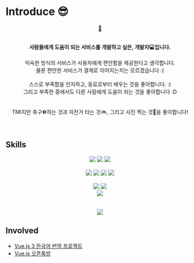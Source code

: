 <div>
  <div>
    <h1>Introduce 😎</h1>
    <div align="center">
      <a target="_blank" href="https://dyel.notion.site/Dyel-Park-d0cbbcccc421470698ff3a3d23709caa">
        <span>🏡</p>
      </a>
    </div>
    <p align="center">
      <br /><strong>사람들에게 도움이 되는 서비스를 개발하고 싶은, 개발자💻입니다.</strong><br /><br />
      익숙한 방식의 서비스가 사용자에게 편안함을 제공한다고 생각합니다.<br />
      물론 편안한 서비스가 결제로 이어지는지는 모르겠습니다 :(<br /><br />
      스스로 부족함을 인지하고, 동료로부터 배우는 것을 좋아합니다. :) <br />
      그리고 부족한 중에서도 다른 사람에게 도움이 되는 것을 좋아합니다 :D <br />
      <br />
      <br />
      TMI지만 축구⚽하는 것과 자전거 타는 것🚲, 그리고 사진 찍는 것📸을 좋아합니다!
      <br />
    </p>
  </div>
  <br />
  <div>
    <h2>Skills</h2>
    <div>
      <div align="center">
        <img src="https://img.shields.io/badge/　-F7DF1E?style=flat&label=JavaScript&labelColor=F7DF1E&logo=JavaScript&logoColor=white">
        <img src="https://img.shields.io/badge/2 -4FC08D?style=flat&label=Vue.js&labelColor=4FC08D&logo=Vue.js&logoColor=white&link=https://vuejs.org/">
        <img src="https://img.shields.io/badge/3 -4FC08D?style=flat&label=Vue.js&labelColor=4FC08D&logo=Vue.js&logoColor=white&link=https://v3.vuejs.org/">
      </div>
    </div>
    <br />
    <div>
      <div align="center">
        <img src="https://img.shields.io/badge/3.5 | 3.8-333?style=flat&label=Python&labelColor=3776AB&logo=Python&logoColor=white&link=https://www.python.org/">
        <img src="https://img.shields.io/badge/　-000000?style=flat&label=Flask&labelColor=000000&logo=flask&logoColor=white&link=https://flask.palletsprojects.com/">
        <img src="https://img.shields.io/badge/　-009688?style=flat&label=FastAPI&labelColor=009688&logo=FastAPI&logoColor=white&link=https://fastapi.tiangolo.com/">
        <img src="https://img.shields.io/badge/1.x　-000?style=flat&label=SQLAlchemy&labelColor=000&link=https://www.sqlalchemy.org/">
      </div>
    </div>
    <br />
    <div>
      <div align="center">
        <img src="https://img.shields.io/badge/ -007ACC?style=flat&label=VSCode&labelColor=007ACC&logo=VSCode&logoColor=white&link=https://code.visualstudio.com/">
        <img src="https://img.shields.io/badge/S3 | CloudFront | EC2/ELB | RDS-333?style=flat&label=AWS&labelColor=232F3E&logo=amazonaws&logoColor=white&link=https://aws.amazon.com/">
      </div>
    </div>
    <div>
      <div align="center">
        <img src="https://img.shields.io/badge/translate Vue.js 3-333?style=flat&label=gitlocalize&labelColor=ffce00&link=https://gitlocalize.com/repo/5120" onClick="alert()">
      </div>
    </div>
  </div>
  <br />
  <br />
  <div align="center">
    <img src="https://github-readme-stats.vercel.app/api?username=ParkDyel&show_icons=true&theme=highcontrast">
  </div>
  <div>
    <h2> Involved </h2>
    <ul>
      <li>
        <a href="https://github.com/vuejs-kr/docs-next/">
          Vue.js 3 한국어 번역 프로젝트
        </a>
      </li>
      <li>
        <a href="https://open.kakao.com/o/gqwOPC5">
          Vue.js 오픈톡방
        </a>
      </li>
    </ul>
  </div>
</div>
